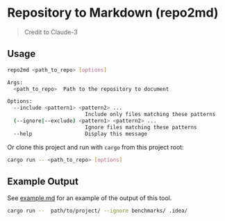 # Repository to Markdown (repo2md)

> Credit to Claude-3

## Usage

```bash
repo2md <path_to_repo> [options]

Args:
  <path_to_repo>  Path to the repository to document

Options:
  --include <pattern1> <pattern2> ...
                         Include only files matching these patterns
  (--ignore|--exclude) <pattern1> <pattern2> ...
                         Ignore files matching these patterns
  --help                 Display this message
```

Or clone this project and run with `cargo` from this project root:

```bash
cargo run -- <path_to_repo> [options]
```

## Example Output

See [example.md](example.md) for an example of the output of this tool.

```sh
cargo run --  path/to/project/ --ignore benchmarks/ .idea/
```
